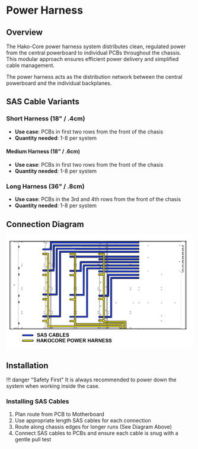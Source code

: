 # Power Harness

## Overview

The Hako-Core power harness system distributes clean, regulated power from the central powerboard to individual PCBs throughout the chassis. This modular approach ensures efficient power delivery and simplified cable management.

The power harness acts as the distribution network between the central powerboard and the individual backplanes.

## SAS Cable Variants

### Short Harness (18" / .4cm)
- **Use case**: PCBs in first two rows from the front of the chasis
- **Quantity needed**: 1-8 per system

#### Medium Harness (18" / .6cm)
- **Use case**: PCBs in first two rows from the front of the chasis
- **Quantity needed**: 1-8 per system

### Long Harness (36" / .8cm)  
- **Use case**: PCBs in the 3rd and 4th rows from the front of the chasis
- **Quantity needed**: 1-8 per system

## Connection Diagram

![title](../imgs/cableRouting.png)

## Installation

!!! danger "Safety First"
    It is always recommended to power down the system when working inside the case.

### Installing SAS Cables

1. Plan route from PCB to Motherboard
2. Use appropriate length SAS cables for each connection
3. Route along chassis edges for longer runs (See Diagram Above)
4. Connect SAS cables to PCBs and ensure each cable is snug with a gentle pull test